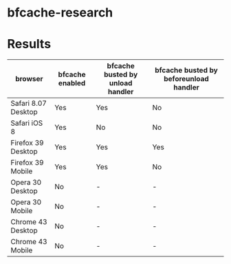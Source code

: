 # bfcache-research

# Results


| browser| bfcache enabled| bfcache busted by unload handler| bfcache busted by beforeunload handler
|---|---|---|---|
| Safari 8.07 Desktop      | Yes | Yes | No|
| Safari iOS 8      | Yes | No | No|
| Firefox 39 Desktop      | Yes | Yes | Yes|
| Firefox 39 Mobile      | Yes | Yes | No|
| Opera 30 Desktop      | No | - | -|
| Opera 30 Mobile      | No | - | -|
| Chrome 43 Desktop      | No | - | -|
| Chrome 43 Mobile      | No | - | -|
